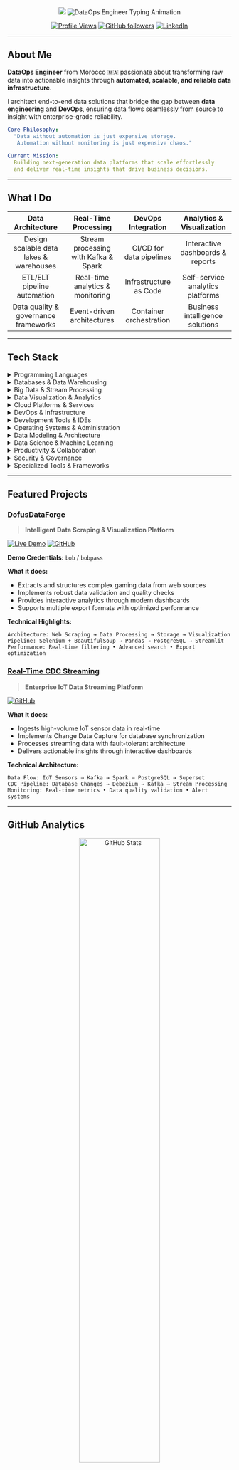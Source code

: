 <div align="center">
  <img src="https://capsule-render.vercel.app/api?type=waving&color=0:667eea,50:764ba2,100:f093fb&height=220&section=header&text=Saad%20KHALMADANI&fontSize=45&fontColor=ffffff&animation=twinkling&fontAlignY=38" />

  <img src="https://readme-typing-svg.herokuapp.com?font=Fira+Code&size=26&duration=3000&pause=800&color=2E86AB&center=true&vCenter=true&width=900&height=80&lines=DataOps+Engineer+%7C+Real-Time+Analytics+Expert;Building+Scalable+Data+Pipelines+%F0%9F%9A%80;Python+%E2%80%A2+Kafka+%E2%80%A2+Spark+%E2%80%A2+Docker+Master;Turning+Raw+Data+Into+Business+Intelligence+%E2%9A%A1" alt="DataOps Engineer Typing Animation" />
  
  <br>
  
  [![Profile Views](https://komarev.com/ghpvc/?username=saadkhalmadani&label=Profile%20Views&color=blueviolet&style=for-the-badge)](https://github.com/saadkhalmadani)
  [![GitHub followers](https://img.shields.io/github/followers/saadkhalmadani?style=for-the-badge&color=orange&labelColor=black)](https://github.com/saadkhalmadani)
  [![LinkedIn](https://img.shields.io/badge/Connect-LinkedIn-0077B5?style=for-the-badge&logo=linkedin&logoColor=white)](https://www.linkedin.com/in/saad-khalmadani)
</div>

---

## About Me

**DataOps Engineer** from Morocco 🇲🇦 passionate about transforming raw data into actionable insights through **automated, scalable, and reliable data infrastructure**.

I architect end-to-end data solutions that bridge the gap between **data engineering** and **DevOps**, ensuring data flows seamlessly from source to insight with enterprise-grade reliability.

```yaml
Core Philosophy:
  "Data without automation is just expensive storage.
   Automation without monitoring is just expensive chaos."
   
Current Mission:
  Building next-generation data platforms that scale effortlessly
  and deliver real-time insights that drive business decisions.
```

---

## What I Do

<div align="left">

| **Data Architecture** | **Real-Time Processing** | **DevOps Integration** | **Analytics & Visualization** |
|:---:|:---:|:---:|:---:|
| Design scalable data lakes & warehouses | Stream processing with Kafka & Spark | CI/CD for data pipelines | Interactive dashboards & reports |
| ETL/ELT pipeline automation | Real-time analytics & monitoring | Infrastructure as Code | Self-service analytics platforms |
| Data quality & governance frameworks | Event-driven architectures | Container orchestration | Business intelligence solutions |

</div>

---

## Tech Stack  

<details>
<summary>Programming Languages</summary>
<br>

#### Core Languages
<p align="left">
  <img src="https://img.shields.io/badge/Python-3776AB?style=for-the-badge&logo=python&logoColor=white" alt="Python"/>
  <img src="https://img.shields.io/badge/C-00599C?style=for-the-badge&logo=c&logoColor=white" alt="C"/>
  <img src="https://img.shields.io/badge/C++-00599C?style=for-the-badge&logo=c%2B%2B&logoColor=white" alt="C++"/>
</p>

#### Web Technologies
<p align="left">
  <img src="https://img.shields.io/badge/HTML5-E34F26?style=for-the-badge&logo=html5&logoColor=white" alt="HTML5"/>
  <img src="https://img.shields.io/badge/CSS3-1572B6?style=for-the-badge&logo=css3&logoColor=white" alt="CSS3"/>
</p>

#### Scripting
<p align="left">
  <img src="https://img.shields.io/badge/Bash-4EAA25?style=for-the-badge&logo=gnu-bash&logoColor=white" alt="Bash"/>
  <img src="https://img.shields.io/badge/Shell_Script-121011?style=for-the-badge&logo=gnu-bash&logoColor=white" alt="Shell"/>
  <img src="https://img.shields.io/badge/PowerShell-5391FE?style=for-the-badge&logo=powershell&logoColor=white" alt="PowerShell"/>
</p>
</details>

<details>
<summary>Databases & Data Warehousing</summary>
<br>

#### Relational Databases
<p align="left">
  <img src="https://img.shields.io/badge/PostgreSQL-316192?style=for-the-badge&logo=postgresql&logoColor=white" alt="PostgreSQL"/>
  <img src="https://img.shields.io/badge/MySQL-005C84?style=for-the-badge&logo=mysql&logoColor=white" alt="MySQL"/>
  <img src="https://img.shields.io/badge/MariaDB-003545?style=for-the-badge&logo=mariadb&logoColor=white" alt="MariaDB"/>
  <img src="https://img.shields.io/badge/SQL_Server-CC2927?style=for-the-badge&logo=microsoft-sql-server&logoColor=white" alt="SQL Server"/>
</p>

#### NoSQL & Cache
<p align="left">
  <img src="https://img.shields.io/badge/MongoDB-4EA94B?style=for-the-badge&logo=mongodb&logoColor=white" alt="MongoDB"/>
  <img src="https://img.shields.io/badge/Redis-DC382D?style=for-the-badge&logo=redis&logoColor=white" alt="Redis"/>
</p>

#### Data Warehouse & Lake
<p align="left">
  <img src="https://img.shields.io/badge/Apache_Hive-FDEE21?style=for-the-badge&logo=apachehive&logoColor=black" alt="Hive"/>
  <img src="https://img.shields.io/badge/Snowflake-29B5E8?style=for-the-badge&logo=snowflake&logoColor=white" alt="Snowflake"/>
</p>
</details>

<details>
<summary>Big Data & Stream Processing</summary>
<br>

#### Processing Frameworks
<p align="left">
  <img src="https://img.shields.io/badge/Apache_Spark-E25A1C?style=for-the-badge&logo=apache-spark&logoColor=white" alt="Spark"/>
  <img src="https://img.shields.io/badge/PySpark-E25A1C?style=for-the-badge&logo=apache-spark&logoColor=white" alt="PySpark"/>
  <img src="https://img.shields.io/badge/Hadoop-66CCFF?style=for-the-badge&logo=apache-hadoop&logoColor=black" alt="Hadoop"/>
</p>

#### Streaming & Messaging
<p align="left">
  <img src="https://img.shields.io/badge/Apache_Kafka-231F20?style=for-the-badge&logo=apache-kafka&logoColor=white" alt="Kafka"/>
  <img src="https://img.shields.io/badge/Kafka_Connect-231F20?style=for-the-badge&logo=apache-kafka&logoColor=white" alt="Kafka Connect"/>
  <img src="https://img.shields.io/badge/Kafka_Streams-231F20?style=for-the-badge&logo=apache-kafka&logoColor=white" alt="Kafka Streams"/>
  <img src="https://img.shields.io/badge/Debezium-FF4B4B?style=for-the-badge&logoColor=white" alt="Debezium"/>
</p>

#### Data Integration & ETL
<p align="left">
  <img src="https://img.shields.io/badge/Apache_Airflow-017CEE?style=for-the-badge&logo=apache-airflow&logoColor=white" alt="Airflow"/>
</p>
</details>

<details>
<summary>Data Visualization & Analytics</summary>
<br>

#### Business Intelligence
<p align="left">
  <img src="https://img.shields.io/badge/Power_BI-F2C811?style=for-the-badge&logo=powerbi&logoColor=black" alt="Power BI"/>
  <img src="https://img.shields.io/badge/Apache_Superset-20A7C9?style=for-the-badge&logoColor=white" alt="Superset"/>
  <img src="https://img.shields.io/badge/Tableau-E97627?style=for-the-badge&logo=tableau&logoColor=white" alt="Tableau"/>
</p>

#### Python Visualization Libraries
<p align="left">
  <img src="https://img.shields.io/badge/Matplotlib-3776AB?style=for-the-badge&logoColor=white" alt="Matplotlib"/>
  <img src="https://img.shields.io/badge/Seaborn-3776AB?style=for-the-badge&logoColor=white" alt="Seaborn"/>
  <img src="https://img.shields.io/badge/Plotly-3F4F75?style=for-the-badge&logo=plotly&logoColor=white" alt="Plotly"/>
  <img src="https://img.shields.io/badge/Dash-008DE4?style=for-the-badge&logo=dash&logoColor=white" alt="Dash"/>
  <img src="https://img.shields.io/badge/Bokeh-EE6C4D?style=for-the-badge&logoColor=white" alt="Bokeh"/>
  <img src="https://img.shields.io/badge/Altair-00A9E0?style=for-the-badge&logoColor=white" alt="Altair"/>
</p>

#### OLAP & Analytics
<p align="left">
  <img src="https://img.shields.io/badge/Apache_Kylin-0078D4?style=for-the-badge&logoColor=white" alt="Kylin"/>
</p>
</details>

<details>
<summary>Cloud Platforms & Services</summary>
<br>

#### Cloud Providers
<p align="left">
  <img src="https://img.shields.io/badge/Microsoft_Azure-0078D4?style=for-the-badge&logo=microsoft-azure&logoColor=white" alt="Azure"/>
</p>

#### Azure Services
<p align="left">
  <img src="https://img.shields.io/badge/Azure_Data_Factory-0078D4?style=for-the-badge&logo=microsoft-azure&logoColor=white" alt="ADF"/>
  <img src="https://img.shields.io/badge/Azure_Databricks-FF3621?style=for-the-badge&logo=databricks&logoColor=white" alt="Databricks"/>
  <img src="https://img.shields.io/badge/Azure_Synapse-0078D4?style=for-the-badge&logo=microsoft-azure&logoColor=white" alt="Synapse"/>
  <img src="https://img.shields.io/badge/Azure_Data_Lake-0078D4?style=for-the-badge&logo=microsoft-azure&logoColor=white" alt="Data Lake"/>
  <img src="https://img.shields.io/badge/Azure_Event_Hubs-0078D4?style=for-the-badge&logo=microsoft-azure&logoColor=white" alt="Event Hubs"/>
</p>
</details>

<details>
<summary>DevOps & Infrastructure</summary>
<br>

#### Containerization & Orchestration
<p align="left">
  <img src="https://img.shields.io/badge/Docker-2496ED?style=for-the-badge&logo=docker&logoColor=white" alt="Docker"/>
  <img src="https://img.shields.io/badge/Docker_Compose-2496ED?style=for-the-badge&logo=docker&logoColor=white" alt="Docker Compose"/>
  <img src="https://img.shields.io/badge/Kubernetes-326CE5?style=for-the-badge&logo=kubernetes&logoColor=white" alt="Kubernetes"/>
</p>

#### Infrastructure as Code
<p align="left">
  <img src="https://img.shields.io/badge/Terraform-7B42BC?style=for-the-badge&logo=terraform&logoColor=white" alt="Terraform"/>
  <img src="https://img.shields.io/badge/Ansible-EE0000?style=for-the-badge&logo=ansible&logoColor=white" alt="Ansible"/>
</p>

#### CI/CD & Version Control
<p align="left">
  <img src="https://img.shields.io/badge/Git-F05032?style=for-the-badge&logo=git&logoColor=white" alt="Git"/>
  <img src="https://img.shields.io/badge/GitHub-181717?style=for-the-badge&logo=github&logoColor=white" alt="GitHub"/>
  <img src="https://img.shields.io/badge/GitHub_Actions-2088FF?style=for-the-badge&logo=github-actions&logoColor=white" alt="GitHub Actions"/>
  <img src="https://img.shields.io/badge/GitLab-FC6D26?style=for-the-badge&logo=gitlab&logoColor=white" alt="GitLab"/>
  <img src="https://img.shields.io/badge/GitLab_CI/CD-FC6D26?style=for-the-badge&logo=gitlab&logoColor=white" alt="GitLab CI/CD"/>
</p>

#### Monitoring & Logging
<p align="left">
  <img src="https://img.shields.io/badge/Prometheus-E6522C?style=for-the-badge&logo=prometheus&logoColor=white" alt="Prometheus"/>
  <img src="https://img.shields.io/badge/Grafana-F46800?style=for-the-badge&logo=grafana&logoColor=white" alt="Grafana"/>
  <img src="https://img.shields.io/badge/ELK_Stack-005571?style=for-the-badge&logo=elastic&logoColor=white" alt="ELK Stack"/>
  <img src="https://img.shields.io/badge/Datadog-632CA6?style=for-the-badge&logo=datadog&logoColor=white" alt="Datadog"/>
</p>
</details>

<details>
<summary>Development Tools & IDEs</summary>
<br>

#### Integrated Development Environments
<p align="left">
  <img src="https://img.shields.io/badge/VS_Code-007ACC?style=for-the-badge&logo=visual-studio-code&logoColor=white" alt="VSCode"/>
  <img src="https://img.shields.io/badge/PyCharm-000000?style=for-the-badge&logo=pycharm&logoColor=white" alt="PyCharm"/>
  <img src="https://img.shields.io/badge/Eclipse-2C2255?style=for-the-badge&logo=eclipse&logoColor=white" alt="Eclipse"/>
  <img src="https://img.shields.io/badge/NetBeans-1B6AC6?style=for-the-badge&logo=apache-netbeans-ide&logoColor=white" alt="NetBeans"/>
</p>

#### Data Science & Notebooks
<p align="left">
  <img src="https://img.shields.io/badge/Jupyter-F37626?style=for-the-badge&logo=jupyter&logoColor=white" alt="Jupyter"/>
  <img src="https://img.shields.io/badge/JupyterLab-F37626?style=for-the-badge&logo=jupyter&logoColor=white" alt="JupyterLab"/>
  <img src="https://img.shields.io/badge/Google_Colab-F9AB00?style=for-the-badge&logo=google-colab&logoColor=white" alt="Colab"/>
  <img src="https://img.shields.io/badge/Databricks-FF3621?style=for-the-badge&logo=databricks&logoColor=white" alt="Databricks"/>
</p>

#### API Development & Testing
<p align="left">
  <img src="https://img.shields.io/badge/Postman-FF6C37?style=for-the-badge&logo=postman&logoColor=white" alt="Postman"/>
  <img src="https://img.shields.io/badge/REST_API-02569B?style=for-the-badge&logoColor=white" alt="REST API"/>
</p>
</details>

<details>
<summary>Operating Systems & Administration</summary>
<br>

#### Operating Systems
<p align="left">
  <img src="https://img.shields.io/badge/Linux-FCC624?style=for-the-badge&logo=linux&logoColor=black" alt="Linux"/>
  <img src="https://img.shields.io/badge/Ubuntu-E95420?style=for-the-badge&logo=ubuntu&logoColor=white" alt="Ubuntu"/>
  <img src="https://img.shields.io/badge/Debian-A81D33?style=for-the-badge&logo=debian&logoColor=white" alt="Debian"/>
  <img src="https://img.shields.io/badge/CentOS-262577?style=for-the-badge&logo=centos&logoColor=white" alt="CentOS"/>
  <img src="https://img.shields.io/badge/Red_Hat-EE0000?style=for-the-badge&logo=redhat&logoColor=white" alt="Red Hat"/>
  <img src="https://img.shields.io/badge/Windows-0078D6?style=for-the-badge&logo=windows&logoColor=white" alt="Windows"/>
</p>

#### System Administration
<p align="left">
  <img src="https://img.shields.io/badge/Network_Admin-0078D4?style=for-the-badge&logoColor=white" alt="Network Admin"/>
  <img src="https://img.shields.io/badge/System_Admin-FF6B6B?style=for-the-badge&logoColor=white" alt="System Admin"/>
</p>
</details>

<details>
<summary>Data Modeling & Architecture</summary>
<br>

#### Data Modeling Techniques
<p align="left">
  <img src="https://img.shields.io/badge/Star_Schema-4285F4?style=for-the-badge&logoColor=white" alt="Star Schema"/>
  <img src="https://img.shields.io/badge/Snowflake_Schema-29B5E8?style=for-the-badge&logoColor=white" alt="Snowflake Schema"/>
  <img src="https://img.shields.io/badge/Data_Vault-FF6B6B?style=for-the-badge&logoColor=white" alt="Data Vault"/>
  <img src="https://img.shields.io/badge/Data_Vault_2.0-FF6B6B?style=for-the-badge&logoColor=white" alt="Data Vault 2.0"/>
  <img src="https://img.shields.io/badge/Dimensional_Modeling-00A0E4?style=for-the-badge&logoColor=white" alt="Dimensional Modeling"/>
  <img src="https://img.shields.io/badge/3NF-4CAF50?style=for-the-badge&logoColor=white" alt="3NF"/>
</p>

#### Architecture Patterns
<p align="left">
  <img src="https://img.shields.io/badge/Medallion_Architecture-FFD700?style=for-the-badge&logoColor=black" alt="Medallion"/>
  <img src="https://img.shields.io/badge/Data_Mesh-FF6B6B?style=for-the-badge&logoColor=white" alt="Data Mesh"/>
  <img src="https://img.shields.io/badge/Data_Lakehouse-00A0E4?style=for-the-badge&logoColor=white" alt="Data Lakehouse"/>
</p>
</details>

<details>
<summary>Data Science & Machine Learning</summary>
<br>

#### Python Libraries
<p align="left">
  <img src="https://img.shields.io/badge/Pandas-150458?style=for-the-badge&logo=pandas&logoColor=white" alt="Pandas"/>
  <img src="https://img.shields.io/badge/NumPy-013243?style=for-the-badge&logo=numpy&logoColor=white" alt="NumPy"/>
  <img src="https://img.shields.io/badge/SciPy-8CAAE6?style=for-the-badge&logo=scipy&logoColor=white" alt="SciPy"/>
  <img src="https://img.shields.io/badge/Scikit--learn-F7931E?style=for-the-badge&logo=scikit-learn&logoColor=white" alt="Scikit-learn"/>
</p>

#### Deep Learning Frameworks
<p align="left">
  <img src="https://img.shields.io/badge/TensorFlow-FF6F00?style=for-the-badge&logo=tensorflow&logoColor=white" alt="TensorFlow"/>
  <img src="https://img.shields.io/badge/PyTorch-EE4C2C?style=for-the-badge&logo=pytorch&logoColor=white" alt="PyTorch"/>
  <img src="https://img.shields.io/badge/Keras-D00000?style=for-the-badge&logo=keras&logoColor=white" alt="Keras"/>
</p>

#### ML Platforms
<p align="left">
  <img src="https://img.shields.io/badge/Kubeflow-326CE5?style=for-the-badge&logo=kubeflow&logoColor=white" alt="Kubeflow"/>
  <img src="https://img.shields.io/badge/Azure_ML-0078D4?style=for-the-badge&logo=microsoft-azure&logoColor=white" alt="Azure ML"/>
</p>
</details>

<details>
<summary>Productivity & Collaboration</summary>
<br>

#### Office & Documentation
<p align="left">
  <img src="https://img.shields.io/badge/Microsoft_Office-D83B01?style=for-the-badge&logo=microsoft-office&logoColor=white" alt="MS Office"/>
  <img src="https://img.shields.io/badge/Microsoft_Excel-217346?style=for-the-badge&logo=microsoft-excel&logoColor=white" alt="Excel"/>
  <img src="https://img.shields.io/badge/Microsoft_Word-2B579A?style=for-the-badge&logo=microsoft-word&logoColor=white" alt="Word"/>
  <img src="https://img.shields.io/badge/Microsoft_PowerPoint-B7472A?style=for-the-badge&logo=microsoft-powerpoint&logoColor=white" alt="PowerPoint"/>
  <img src="https://img.shields.io/badge/Google_Sheets-34A853?style=for-the-badge&logo=google-sheets&logoColor=white" alt="Google Sheets"/>
</p>

#### Project Management
<p align="left">
  <img src="https://img.shields.io/badge/Jira-0052CC?style=for-the-badge&logo=jira&logoColor=white" alt="Jira"/>
  <img src="https://img.shields.io/badge/Microsoft_Teams-6264A7?style=for-the-badge&logo=microsoft-teams&logoColor=white" alt="Teams"/>
</p>
</details>

<details>
<summary>Security & Governance</summary>
<br>

#### Data Security
<p align="left">
  <img src="https://img.shields.io/badge/Vault-000000?style=for-the-badge&logo=vault&logoColor=white" alt="Vault"/>
  <img src="https://img.shields.io/badge/Apache_Ranger-FF6B6B?style=for-the-badge&logoColor=white" alt="Ranger"/>
  <img src="https://img.shields.io/badge/Apache_Atlas-00A0E4?style=for-the-badge&logoColor=white" alt="Atlas"/>
</p>

#### Compliance & Quality
<p align="left">
  <img src="https://img.shields.io/badge/Data_Quality-4CAF50?style=for-the-badge&logoColor=white" alt="Data Quality"/>
  <img src="https://img.shields.io/badge/dbt-FF6B6B?style=for-the-badge&logo=dbt&logoColor=white" alt="dbt"/>
</p>
</details>

<details>
<summary>Specialized Tools & Frameworks</summary>
<br>

#### Data Formats & Serialization
<p align="left">
  <img src="https://img.shields.io/badge/Apache_Parquet-50ABF1?style=for-the-badge&logoColor=white" alt="Parquet"/>
  <img src="https://img.shields.io/badge/Apache_Avro-FF6B6B?style=for-the-badge&logoColor=white" alt="Avro"/>
  <img src="https://img.shields.io/badge/Apache_ORC-000000?style=for-the-badge&logoColor=white" alt="ORC"/>
  <img src="https://img.shields.io/badge/JSON-000000?style=for-the-badge&logo=json&logoColor=white" alt="JSON"/>
  <img src="https://img.shields.io/badge/XML-FF6B6B?style=for-the-badge&logoColor=white" alt="XML"/>
</p>

#### Data Processing Libraries
<p align="left">
  <img src="https://img.shields.io/badge/Apache_Arrow-0078D4?style=for-the-badge&logoColor=white" alt="Arrow"/>
  <img src="https://img.shields.io/badge/Polars-CD792C?style=for-the-badge&logoColor=white" alt="Polars"/>
  <img src="https://img.shields.io/badge/Dask-FDA061?style=for-the-badge&logo=dask&logoColor=white" alt="Dask"/>
</p>
</details>

---

## Featured Projects

### [DofusDataForge](https://github.com/saadkhalmadani/DofusDataForge-project)
> **Intelligent Data Scraping & Visualization Platform**

<div align="left">

[![Live Demo](https://img.shields.io/badge/%20Live%20Demo-FF4B4B?style=for-the-badge&logo=streamlit&logoColor=white)](https://dofusdataforge-project.streamlit.app/)
[![GitHub](https://img.shields.io/badge/%20Source%20Code-181717?style=for-the-badge&logo=github&logoColor=white)](https://github.com/saadkhalmadani/DofusDataForge-project)

**Demo Credentials:** `bob` / `bobpass`

**What it does:**
- Extracts and structures complex gaming data from web sources
- Implements robust data validation and quality checks
- Provides interactive analytics through modern dashboards
- Supports multiple export formats with optimized performance

**Technical Highlights:**
```
Architecture: Web Scraping → Data Processing → Storage → Visualization
Pipeline: Selenium + BeautifulSoup → Pandas → PostgreSQL → Streamlit
Performance: Real-time filtering • Advanced search • Export optimization
```

</div>

### [Real-Time CDC Streaming](https://github.com/saadkhalmadani/realtime-cdc-streaming-project)
> **Enterprise IoT Data Streaming Platform**

<div align="left">

[![GitHub](https://img.shields.io/badge/%20Source%20Code-181717?style=for-the-badge&logo=github&logoColor=white)](https://github.com/saadkhalmadani/realtime-cdc-streaming-project)

**What it does:**
- Ingests high-volume IoT sensor data in real-time
- Implements Change Data Capture for database synchronization  
- Processes streaming data with fault-tolerant architecture
- Delivers actionable insights through interactive dashboards

**Technical Architecture:**
```
Data Flow: IoT Sensors → Kafka → Spark → PostgreSQL → Superset
CDC Pipeline: Database Changes → Debezium → Kafka → Stream Processing
Monitoring: Real-time metrics • Data quality validation • Alert systems
```

</div>

---

## GitHub Analytics  

<div align="center">

  <!-- GitHub Stats -->
  <img width="60%" src="https://github-readme-stats.vercel.app/api?username=saadkhalmadani&show_icons=true&theme=tokyonight&hide_border=true&count_private=true&include_all_commits=true&cache_seconds=86400" alt="GitHub Stats" />

  <br/>

  <!-- GitHub Streak -->
  <img width="60%" src="https://streak-stats.demolab.com?user=saadkhalmadani&theme=tokyonight&hide_border=true" alt="GitHub Streak" />

  <br/>

  <!-- Top Languages -->
  <img width="60%" src="https://github-readme-stats.vercel.app/api/top-langs/?username=saadkhalmadani&layout=compact&theme=tokyonight&hide_border=true&langs_count=6&cache_seconds=86400" alt="Top Languages" />

</div>

---

## Contribution Graph

<div align="left">
  <img src="https://github-readme-activity-graph.vercel.app/graph?username=saadkhalmadani&theme=tokyo-night&hide_border=true&area=true" width="100%" />
</div>

---

## Currently Exploring  

<div align="left">

| Focus Area | 🛠Technologies | Learning Path |
|:---:|:---:|:---:|
| **Cloud-Native** | Kubernetes • Terraform | Container orchestration |
| **Data Mesh** | Kafka • Event Streaming | Distributed data architecture |  
</div>

---

## Fun Fact  

<div align="left">
  <em>By day I automate <strong>data pipelines</strong>, by night I perfect the art of <strong>Moroccan mint tea</strong></em>
</div>

---

<div align="left">  
  <h3>Let's Connect & Build Something Amazing!</h3>
  
  [![LinkedIn](https://img.shields.io/badge/LinkedIn-0077B5?style=for-the-badge&logo=linkedin&logoColor=white)](https://www.linkedin.com/in/saad-khalmadani)
  [![GitHub](https://img.shields.io/badge/GitHub-181717?style=for-the-badge&logo=github&logoColor=white)](https://github.com/saadkhalmadani)

  <br><br>
  <em>From Morocco 🇲🇦 with passion for data engineering</em>
</div>
